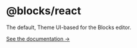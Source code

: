 # @blocks/react

The default, Theme UI-based for the Blocks editor.

[See the documentation &rarr;](https://blocks-ui.com/blocks)
